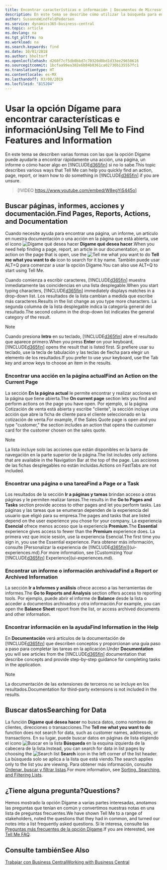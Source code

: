 ```yaml
---
title: Encontrar características e información | Documentos de Microsoft
description: En este tema se describe cómo utilizar la búsqueda para encontrar acciones, páginas, informes, documentación y datos.
author: SusanneWindfeldPedersen
ms.service: dynamics365-business-central
ms.topic: article
ms.devlang: na
ms.tgt_pltfrm: na
ms.workload: na
ms.search.keywords: find
ms.date: 10/01/2018
ms.author: bholtorf
ms.openlocfilehash: d260f7cf5db0bbd7c70320d0bd1d33ee29650616
ms.sourcegitcommit: 1bcfaa99ea302e6b84b8361ca02730b135557fc1
ms.translationtype: HT
ms.contentlocale: es-MX
ms.lasthandoff: 03/08/2019
ms.locfileid: "815204"
---
```

# <a name="using-tell-me-to-find-features-and-information"></a><span data-ttu-id="20d06-103">Usar la opción Dígame para encontrar características e información</span><span class="sxs-lookup"><span data-stu-id="20d06-103">Using Tell Me to Find Features and Information</span></span>  
<span data-ttu-id="20d06-104">En este tema se describen varias formas con las que la opción Dígame puede ayudarle a encontrar rápidamente una acción, una página, un informe o cómo hacer algo en [!INCLUDE[d365fin](includes/d365fin_md.md)] si no lo sabe.</span><span class="sxs-lookup"><span data-stu-id="20d06-104">This topic describes various ways that Tell Me can help you quickly find an action, page, report, or learn how to do something in [!INCLUDE[d365fin](includes/d365fin_md.md)] if you are unsure.</span></span>  

> [!VIDEO https://www.youtube.com/embed/W8egYiS445o]

## <a name="find-pages-reports-actions-and-documentation"></a><span data-ttu-id="20d06-105">Buscar páginas, informes, acciones y documentación.</span><span class="sxs-lookup"><span data-stu-id="20d06-105">Find Pages, Reports, Actions, and Documentation</span></span> 
<span data-ttu-id="20d06-106">Cuando necesite ayuda para encontrar una página, un informe, un artículo en nuestra documentación o una acción en la página que está abierta, use el icono ![Dígame qué desea hacer](media/ui-search/search.png "Buscar por página o informe") **Dígame qué desea hacer**.</span><span class="sxs-lookup"><span data-stu-id="20d06-106">When you need help finding a page, report, an article in our documentation, or an action on the page that is open, use the ![Tell me what you want to do](media/ui-search/search.png "Search for Page or Report") **Tell me what you want to do** icon to search for it by name.</span></span> <span data-ttu-id="20d06-107">También puede usar ALT+Q para comenzar a usar la opción Dígame.</span><span class="sxs-lookup"><span data-stu-id="20d06-107">You can also use ALT+Q to start using Tell Me.</span></span>

<span data-ttu-id="20d06-108">Cuando comienza a escribir caracteres, [!INCLUDE[d365fin](includes/d365fin_md.md)] muestra inmediatamente las coincidencias en una lista desplegable.</span><span class="sxs-lookup"><span data-stu-id="20d06-108">When you start typing characters, [!INCLUDE[d365fin](includes/d365fin_md.md)] immediately displays matches in a drop-down list.</span></span> <span data-ttu-id="20d06-109">Los resultados de la lista cambian a medida que escribe más caracteres.</span><span class="sxs-lookup"><span data-stu-id="20d06-109">Results in the list change as you type more characters.</span></span> <span data-ttu-id="20d06-110">La segunda columna de la lista desplegable indica la categoría general del resultado.</span><span class="sxs-lookup"><span data-stu-id="20d06-110">The second column in the drop-down list indicates the general category of the result.</span></span>   

> [!NOTE]  
>   <span data-ttu-id="20d06-111">Cuando presiona **Intro** en su teclado, [!INCLUDE[d365fin](includes/d365fin_md.md)] abre el resultado que aparece primero.</span><span class="sxs-lookup"><span data-stu-id="20d06-111">When you press **Enter** on your keyboard, [!INCLUDE[d365fin](includes/d365fin_md.md)] opens the result that is listed first.</span></span> <span data-ttu-id="20d06-112">Si prefiere usar su teclado, use la tecla de tabulación y las teclas de flecha para elegir un elemento de los resultados.</span><span class="sxs-lookup"><span data-stu-id="20d06-112">If you prefer to use your keyboard, use the Tab key and arrow keys to choose an item in the results.</span></span>

### <a name="find-an-action-on-the-current-page"></a><span data-ttu-id="20d06-113">Encontrar una acción en la página actual</span><span class="sxs-lookup"><span data-stu-id="20d06-113">Find an Action on the Current Page</span></span>
<span data-ttu-id="20d06-114">La sección **En la página actual** le permite encontrar y realizar acciones en la página que tiene abierta.</span><span class="sxs-lookup"><span data-stu-id="20d06-114">The **On current page** section lets you find and perform actions on the page you have open.</span></span> <span data-ttu-id="20d06-115">Por ejemplo, si la página Cotización de venta está abierta y escribe "cliente", la sección incluye una acción que abre la ficha de cliente para el cliente seleccionado en la cotización de venta.</span><span class="sxs-lookup"><span data-stu-id="20d06-115">For example, if the Sales Quote page is open and you type "customer," the section includes an action that opens the customer card for the customer chosen on the sales quote.</span></span> 

> [!NOTE]  
>   <span data-ttu-id="20d06-116">La lista incluye solo las acciones que están disponibles en la barra de navegación en la parte superior de la página.</span><span class="sxs-lookup"><span data-stu-id="20d06-116">The list includes only actions that are available in the Navigation Bar at the top of the page.</span></span> <span data-ttu-id="20d06-117">Las acciones de las fichas desplegables no están incluidas.</span><span class="sxs-lookup"><span data-stu-id="20d06-117">Actions on FastTabs are not included.</span></span>  

### <a name="find-a-page-or-a-task"></a><span data-ttu-id="20d06-118">Encontrar una página o una tarea</span><span class="sxs-lookup"><span data-stu-id="20d06-118">Find a Page or a Task</span></span>
<span data-ttu-id="20d06-119">Los resultados de la sección **Ir a páginas y tareas** brindan acceso a otras páginas y le permiten realizar tareas.</span><span class="sxs-lookup"><span data-stu-id="20d06-119">The results in the **Go to Pages and Tasks** section provide access to other pages and let you perform tasks.</span></span> <span data-ttu-id="20d06-120">Las páginas y las tareas que se enumeran dependen de la experiencia del usuario que eligió para su empresa.</span><span class="sxs-lookup"><span data-stu-id="20d06-120">The pages and tasks that are listed depend on the user experience you chose for your company.</span></span> <span data-ttu-id="20d06-121">La experiencia **Esencial** ofrece menos acceso que la experiencia **Premium**.</span><span class="sxs-lookup"><span data-stu-id="20d06-121">The **Essential** experience gives access to fewer than the **Premium** experience does.</span></span> <span data-ttu-id="20d06-122">La primera vez que inicie sesión, use la experiencia Esencial.</span><span class="sxs-lookup"><span data-stu-id="20d06-122">The first time you sign in, you use the Essential experience.</span></span> <span data-ttu-id="20d06-123">Para obtener más información, consulte [Personalizar la experiencia de [!INCLUDE[d365fin](includes/d365fin_md.md)]](ui-experiences.md).</span><span class="sxs-lookup"><span data-stu-id="20d06-123">For more information, see [Customizing Your [!INCLUDE[d365fin](includes/d365fin_md.md)] Experience](ui-experiences.md).</span></span>

### <a name="find-a-report-or-archived-information"></a><span data-ttu-id="20d06-124">Encontrar un informe o información archivada</span><span class="sxs-lookup"><span data-stu-id="20d06-124">Find a Report or Archived Information</span></span>
<span data-ttu-id="20d06-125">La sección **Ir a Informes y análisis** ofrece acceso a las herramientas de informes.</span><span class="sxs-lookup"><span data-stu-id="20d06-125">The **Go to Reports and Analysis** section offers access to reporting tools.</span></span> <span data-ttu-id="20d06-126">Por ejemplo, puede abrir el informe de **Balance** desde la lista o acceder a documentos archivados y otra información.</span><span class="sxs-lookup"><span data-stu-id="20d06-126">For example, you can open the **Balance Sheet** report from the list, or access archived documents and other information.</span></span>  

### <a name="find-information-in-the-help"></a><span data-ttu-id="20d06-127">Encontrar información en la ayuda</span><span class="sxs-lookup"><span data-stu-id="20d06-127">Find Information in the Help</span></span>
<span data-ttu-id="20d06-128">En **Documentación** verá artículos de la documentación de [!INCLUDE[d365fin](includes/d365fin_md.md)] que describen conceptos y proporcionan una guía paso a paso para completar las tareas en la aplicación.</span><span class="sxs-lookup"><span data-stu-id="20d06-128">Under **Documentation** you will see articles from the [!INCLUDE[d365fin](includes/d365fin_md.md)] documentation that describe concepts and provide step-by-step guidance for completing tasks in the application.</span></span>    

> [!NOTE]  
>   <span data-ttu-id="20d06-129">La documentación de las extensiones de terceros no se incluye en los resultados.</span><span class="sxs-lookup"><span data-stu-id="20d06-129">Documentation for third-party extensions is not included in the results.</span></span> 

## <a name="searching-for-data"></a><span data-ttu-id="20d06-130">Buscar datos</span><span class="sxs-lookup"><span data-stu-id="20d06-130">Searching for Data</span></span>
<span data-ttu-id="20d06-131">La función **Dígame qué desea hacer** no busca datos, como nombres de clientes, direcciones o transacciones.</span><span class="sxs-lookup"><span data-stu-id="20d06-131">The **Tell me what you want to do** function does not search for data, such as customer names, addresses, or transactions.</span></span> <span data-ttu-id="20d06-132">En su lugar, puede buscar datos en páginas de lista eligiendo el icono ![Buscar en la lista](media/ui-search/search-list.png "icono Buscar en la lista") **Búsqueda** en la esquina izquierda de la cabecera de la lista.</span><span class="sxs-lookup"><span data-stu-id="20d06-132">Instead, you can search for data in list pages by choosing the ![Search list](media/ui-search/search-list.png "Search list icon") **Search** icon in the left corner of the list header.</span></span> <span data-ttu-id="20d06-133">La búsqueda solo se aplica a la lista que está viendo.</span><span class="sxs-lookup"><span data-stu-id="20d06-133">The search applies only to the list you are viewing.</span></span> <span data-ttu-id="20d06-134">Para obtener más información, consulte [Ordenar, buscar y filtrar listas](ui-enter-criteria-filters.md).</span><span class="sxs-lookup"><span data-stu-id="20d06-134">For more information, see [Sorting, Searching, and Filtering Lists](ui-enter-criteria-filters.md).</span></span>

## <a name="questions"></a><span data-ttu-id="20d06-135">¿Tiene alguna pregunta?</span><span class="sxs-lookup"><span data-stu-id="20d06-135">Questions?</span></span>
<span data-ttu-id="20d06-136">Hemos mostrado la opción Dígame a varias partes interesadas, anotamos las preguntas que tenían en común y convertimos nuestras notas en una lista de preguntas frecuentes.</span><span class="sxs-lookup"><span data-stu-id="20d06-136">We have shown Tell Me to a range of stakeholders, noted the questions that they had in common, and turned our notes into a list frequently asked questions.</span></span> <span data-ttu-id="20d06-137">Si le interesa, consulte las [Preguntas más frecuentes de la opción Dígame](ui-search-faq.md).</span><span class="sxs-lookup"><span data-stu-id="20d06-137">If you are interested, see [Tell Me FAQ](ui-search-faq.md).</span></span>

## <a name="see-also"></a><span data-ttu-id="20d06-138">Consulte también</span><span class="sxs-lookup"><span data-stu-id="20d06-138">See Also</span></span>
[<span data-ttu-id="20d06-139">Trabajar con Business Central</span><span class="sxs-lookup"><span data-stu-id="20d06-139">Working with Business Central</span></span>](ui-work-product.md)